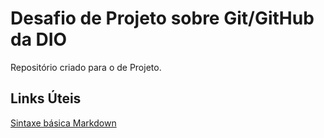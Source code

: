 # Desafio de Projeto sobre Git/GitHub da DIO
Repositório criado para o de Projeto.

## Links Úteis

[Sintaxe básica Markdown](https://www.markdownguide.org/basic-syntax/)

